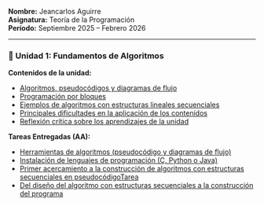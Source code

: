 **Nombre:** Jeancarlos Aguirre  
**Asignatura:** Teoría de la Programación  
**Período:** Septiembre 2025 – Febrero 2026  

---

### 🧩 Unidad 1: Fundamentos de Algoritmos  

**Contenidos de la unidad:**  
- [Algoritmos, pseudocódigos y diagramas de flujo](contenidosUnidad/algoritmos)
- [Programación por bloques](contenidosUnidad/programacionBloques)
- [Ejemplos de algoritmos con estructuras lineales secuenciales](contenidosUnidad/algoritmos/pseudocodigos)  
- [Principales dificultades en la aplicación de los contenidos](contenidosUnidad/dificultadesAp.md)
- [Reflexión crítica sobre los aprendizajes de la unidad](contenidosUnidad/refelexionCritica.md)

**Tareas Entregadas (AA):**
- [Herramientas de algoritmos (pseudocódigo y diagramas de flujo)](tareasEntregadas/Actividad_1_Teoria_de_la_Programacion_Jeancarlos_Aguirre.pdf)
- [Instalación de lenguajes de programación (C, Python o Java) ](tareasEntregadas/AA_Actividad_Nro2_Teoria_de_la_Programacion_Jeancarlos_Aguirre.pdf)
- [Primer acercamiento a la construcción de algoritmos con estructuras secuenciales en pseudocódigoTarea](tareasEntregadas/APE_Nro._1_Teoria_de_la_Programacion_Jeancarlos_Aguirre.pdf)
- [Del diseño del algoritmo con estructuras secuenciales a la construcción del programa](tareasEntregadas/APE_Teoría_de_la_programación_Unidad_1_Jeancarlos_Aguirre_Del_diseño_del_algoritmo.pdf)
